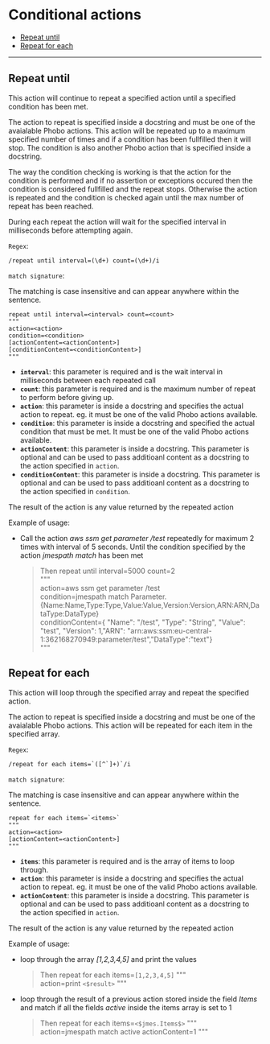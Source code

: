 # Conditional actions

- [Repeat until](#repeat-until)
- [Repeat for each](#repeat-for-each)


---

## Repeat until

This action will continue to repeat a specified action until a specified condition has been met.

The action to repeat is specified inside a docstring and must be one of the avaialable Phobo actions. This action will be repeated up to a maximum specified number of times and if a condition has been fullfilled then it will stop. The condition is also another Phobo action that is specified inside a docstring.

The way the condition checking is working is that the action for the condition is performed and if no assertion or exceptions occured then the condition is considered fullfilled and the repeat stops. Otherwise the action is repeated and the condition is checked again until the max number of repeat has been reached.

During each repeat the action will wait for the specified interval in milliseconds before attempting again.

`Regex`:

```shell
/repeat until interval=(\d+) count=(\d+)/i
```

`match signature`:

The matching is case insensitive and can appear anywhere within the sentence.

```shell
repeat until interval=<interval> count=<count>
"""
action=<action>
condition=<condition>
[actionContent=<actionContent>]
[conditionContent=<conditionContent>]
"""
```

- **`interval`**: this parameter is required and is the wait interval in milliseconds between each repeated call
- **`count`**: this parameter is required and is the maximum number of repeat to perform before giving up.
- **`action`**: this parameter is inside a docstring and specifies the actual action to repeat. eg. it must be one of the valid Phobo actions available.
- **`condition`**: this parameter is inside a docstring and specified the actual condition that must be met. It must be one of the valid Phobo actions available.
- **`actionContent`**: this parameter is inside a docstring. This parameter is optional and can be used to pass additioanl content as a docstring to the action specified in `action`.
- **`conditionContent`**: this parameter is inside a docstring. This parameter is optional and can be used to pass additioanl content as a docstring to the action specified in `condition`.

The result of the action is any value returned by the repeated action

Example of usage:

- Call the action *aws ssm get parameter /test* repeatedly for maximum 2 times with interval of 5 seconds. Until the condition specified by the action *jmespath match* has been met

    > Then repeat until interval=5000 count=2  
    > """  
    > action=aws ssm get parameter /test  
    > condition=jmespath match Parameter.{Name:Name,Type:Type,Value:Value,Version:Version,ARN:ARN,DataType:DataType}  
    > conditionContent={ "Name": "/test", "Type": "String", "Value": "test", "Version": 1,"ARN": "arn:aws:ssm:eu-central-1:362168270949:parameter/test","DataType":"text"}  
    > """  


## Repeat for each

This action will loop through the specified array and repeat the specified action.

The action to repeat is specified inside a docstring and must be one of the avaialable Phobo actions. This action will be repeated  for each item in the specified array.


`Regex`:

```shell
/repeat for each items=`([^`]+)`/i
```

`match signature`:

The matching is case insensitive and can appear anywhere within the sentence.

```shell
repeat for each items=`<items>`
"""
action=<action>
[actionContent=<actionContent>]
"""
```

- **`items`**: this parameter is required and is the array of items to loop through.
- **`action`**: this parameter is inside a docstring and specifies the actual action to repeat. eg. it must be one of the valid Phobo actions available.
- **`actionContent`**: this parameter is inside a docstring. This parameter is optional and can be used to pass additioanl content as a docstring to the action specified in `action`.

The result of the action is any value returned by the repeated action

Example of usage:

- loop through the array *[1,2,3,4,5]* and print the values

    > Then repeat for each items=`[1,2,3,4,5]`
    > """  
    > action=print `<$result>`
    > """ 

- loop through the result of a previous action stored inside the field *Items* and match if all the fields *active* inside the items array is set to 1 

    > Then repeat for each items=`<$jmes.Items$>`
    > """  
    > action=jmespath match active
    > actionContent=1
    > """